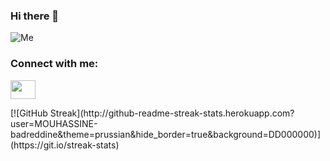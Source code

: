 ### Hi there 👋
<img align="center" alt="Me"  src="https://s8.gifyu.com/images/Hi-Im-Badreddine.gif">
<h3 align="left">Connect with me:</h3>
<p align="left">
<a href="https://www.linkedin.com/in/badreddine-mouhassine-6a643719a/" target="blank"><img align="center" src="https://cdn.jsdelivr.net/npm/simple-icons@3.0.1/icons/linkedin.svg" alt="" height="30" width="40" /></a>
</p>
[![GitHub Streak](http://github-readme-streak-stats.herokuapp.com?user=MOUHASSINE-badreddine&theme=prussian&hide_border=true&background=DD000000)](https://git.io/streak-stats)
<!--
**MOUHASSINE-badreddine/MOUHASSINE-Badreddine** is a ✨ _special_ ✨ repository because its `README.md` (this file) appears on your GitHub profile.
<img align="right" alt="Coding" width="400" src="https://gifyu.com/image/SKZPr">
Here are some ideas to get you started:

- 🔭 I’m currently working on ...
- 🌱 I’m currently learning ...
- 👯 I’m looking to collaborate on ...
- 🤔 I’m looking for help with ...
- 💬 Ask me about ...
- 📫 How to reach me: ...
- 😄 Pronouns: ...
- ⚡ Fun fact: ...
-->
